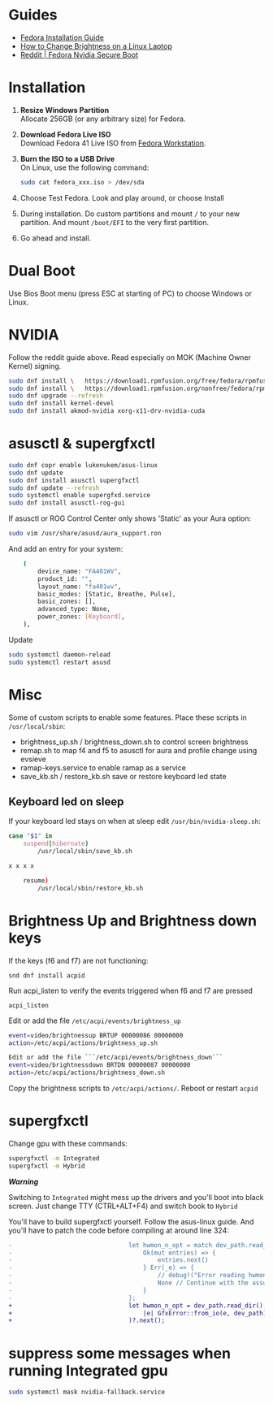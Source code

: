 # Guides
- [Fedora Installation Guide](https://asus-linux.org/guides/fedora-guide/)
- [How to Change Brightness on a Linux Laptop](https://smarttech101.com/how-change-brightness-on-a-linux-laptop)
- [Reddit | Fedora Nvidia Secure Boot](https://www.reddit.com/r/Fedora/comments/18bj1kt/fedora_nvidia_secure_boot/)

# Installation

1. **Resize Windows Partition**  
   Allocate 256GB (or any arbitrary size) for Fedora.

2. **Download Fedora Live ISO**  
   Download Fedora 41 Live ISO from [Fedora Workstation](https://fedoraproject.org/workstation/download).

3. **Burn the ISO to a USB Drive**  
   On Linux, use the following command:
   
   ```sh
   sudo cat fedora_xxx.iso > /dev/sda
   ```

4. Choose Test Fedora. Look and play around, or choose Install

5. During installation. Do custom partitions and mount ```/``` to your new partition. And mount ```/boot/EFI``` to the very first partition.

6. Go ahead and install.

# Dual Boot

Use Bios Boot menu (press ESC at starting of PC) to choose Windows or Linux.

# NVIDIA

Follow the reddit guide above. Read especially on MOK (Machine Owner Kernel) signing.

```sh
sudo dnf install \   https://download1.rpmfusion.org/free/fedora/rpmfusion-free-release-$(rpm -E %fedora).noarch.rpm 
sudo dnf install \   https://download1.rpmfusion.org/nonfree/fedora/rpmfusion-nonfree-release-$(rpm -E %fedora).noarch.rpm 
sudo dnf upgrade --refresh 
sudo dnf install kernel-devel
sudo dnf install akmod-nvidia xorg-x11-drv-nvidia-cuda
```

# asusctl & supergfxctl

```sh
sudo dnf copr enable lukenukem/asus-linux
sudo dnf update
sudo dnf install asusctl supergfxctl
sudo dnf update --refresh
sudo systemctl enable supergfxd.service
sudo dnf install asusctl-rog-gui
```

If asusctl or ROG Control Center only shows 'Static' as your Aura option:

```sh
sudo vim /usr/share/asusd/aura_support.ron
```

And add an entry for your system:

```sh
    (
        device_name: "FA401WV",
        product_id: "",
        layout_name: "fa401wv",
        basic_modes: [Static, Breathe, Pulse],
        basic_zones: [],
        advanced_type: None,
        power_zones: [Keyboard],
    ),
```

Update 

```sh
sudo systemctl daemon-reload 
sudo systemctl restart asusd
```

# Misc

Some of custom scripts to enable some features. Place these scripts in ```/usr/local/sbin```:

* brightness_up.sh / brightness_down.sh to control screen brightness
* remap.sh to map f4 and f5 to asusctl for aura and profile change using evsieve
* ramap-keys.service to enable ramap as a service
* save_kb.sh / restore_kb.sh save or restore keyboard led state

## Keyboard led on sleep

If your keyboard led stays on when at sleep edit ```/usr/bin/nvidia-sleep.sh```:

```sh
case "$1" in
    suspend|hibernate)
        /usr/local/sbin/save_kb.sh

x x x x

    resume)
        /usr/local/sbin/restore_kb.sh
```

# Brightness Up and Brightness down keys

If the keys (f6 and f7) are not functioning:

```snd dnf install acpid```

Run acpi_listen to verify the events triggered when f6 and f7 are pressed

```acpi_listen```

Edit or add the file ```/etc/acpi/events/brightness_up```
```sh
event=video/brightnessup BRTUP 00000086 00000000
action=/etc/acpi/actions/brightness_up.sh
```

```sh
Edit or add the file ```/etc/acpi/events/brightness_down```
event=video/brightnessdown BRTDN 00000087 00000000
action=/etc/acpi/actions/brightness_down.sh
```

Copy the brightness scripts to ```/etc/acpi/actions/```. Reboot or restart ```acpid```


# supergfxctl

Change gpu with these commands:

```sh
supergfxctl -m Integrated
supergfxctl -m Hybrid
```

***Warning***

Switching to ```Integrated``` might mess up the drivers and you'll boot into black screen. Just change TTY (CTRL+ALT+F4) and switch book to ```Hybrid```

You'll have to build supergfxctl yourself. Follow the asus-linux guide. And you'll have to patch the code before compiling at around line 324:

```patch
-                                let hwmon_n_opt = match dev_path.read_dir() {
-                                    Ok(mut entries) => {
-                                        entries.next()
-                                    } Err(_e) => {
-                                        // debug!("Error reading hwmon directory: {}", e.to_string());
-                                        None // Continue with the assumption it's not a dGPU
-                                    }
-                                };
+                                let hwmon_n_opt = dev_path.read_dir().map_err(
+                                    |e| GfxError::from_io(e, dev_path)
+                                )?.next();
```

# suppress some messages when running Integrated gpu

```sh
sudo systemctl mask nvidia-fallback.service
```
